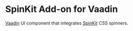 # SpinKit Add-on for Vaadin

[Vaadin](http://vaadin.com) UI component that integrates [SpinKit](http://tobiasahlin.com/spinkit/) CSS spinners.
